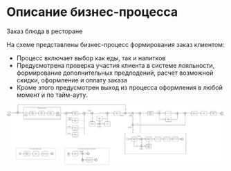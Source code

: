 # Описание бизнес-процесса

Заказ блюда в ресторане

На схеме представлены бизнес-процесс формирования заказ клиентом:

- Процесс включает выбор как еды, так и напитков
- Предусмотрена проверка участия клиента в системе лояльности, формирование дополнительных предлодений, расчет возможной скидки, оформление и оплату заказа
- Кроме этого предусмотрен выход из процесса оформления в любой момент и по тайм-ауту.


![](diagrams/OrderMeal-BP.png)
